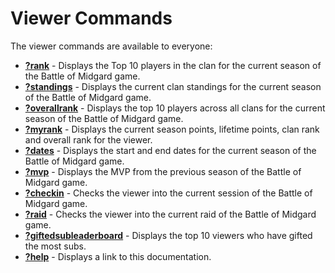 # Viewer Commands

The viewer commands are available to everyone:

* **[?rank](rank.md)** - Displays the Top 10 players in the clan for the current season of the Battle of Midgard game.
* **[?standings](standings.md)** - Displays the current clan standings for the current season of the Battle of Midgard game.
* **[?overallrank](overallrank.md)** - Displays the top 10 players across all clans for the current season of the Battle of Midgard game.
* **[?myrank](myrank.md)** - Displays the current season points, lifetime points, clan rank and overall rank for the viewer.
* **[?dates](dates.md)** - Displays the start and end dates for the current season of the Battle of Midgard game.
* **[?mvp](mvp.md)** - Displays the MVP from the previous season of the Battle of Midgard game.
* **[?checkin](checkin.md)** - Checks the viewer into the current session of the Battle of Midgard game.
* **[?raid](raid.md)** - Checks the viewer into the current raid of the Battle of Midgard game.
* **[?giftedsubleaderboard](giftedsubleaderboard.md)** - Displays the top 10 viewers who have gifted the most subs.
* **[?help](help.md)** - Displays a link to this documentation.